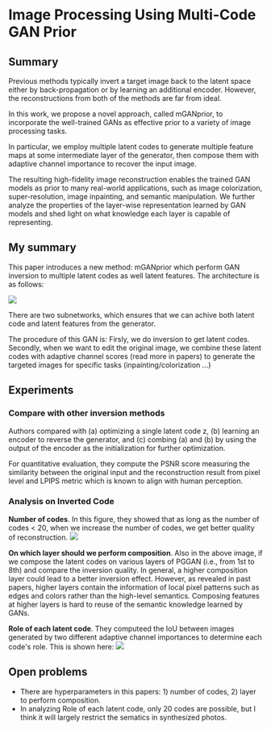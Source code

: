 # Image Processing Using Multi-Code GAN Prior

## Summary
Previous methods typically invert a target image back to the latent
space either by back-propagation or by learning an additional encoder. However, the reconstructions from both of
the methods are far from ideal.

In this work, we propose
a novel approach, called mGANprior, to incorporate the
well-trained GANs as effective prior to a variety of image
processing tasks.

In particular, we employ multiple latent
codes to generate multiple feature maps at some intermediate layer of the generator, then compose them with adaptive
channel importance to recover the input image.

The resulting high-fidelity image
reconstruction enables the trained GAN models as prior to
many real-world applications, such as image colorization,
super-resolution, image inpainting, and semantic manipulation. We further analyze the properties of the layer-wise
representation learned by GAN models and shed light on
what knowledge each layer is capable of representing.

## My summary

This paper introduces a new method: mGANprior which perform GAN inversion to multiple latent codes as well latent features.
The architecture is as follows:

![](https://github.com/luulinh90s/paper-review-generative-models/blob/master/mGANprior.JPG)

There are two subnetworks, which ensures that we can achive both latent code and latent features from the generator.

The procedure of this GAN is: Firsly, we do inversion to get latent codes. Secondly, when we want to edit the original image, 
we combine these latent codes with adaptive channel scores (read more in papers) to generate the targeted images for specific tasks (inpainting/colorization ...)

## Experiments
### Compare with other inversion methods
Authors compared with (a) optimizing a single latent code z, (b)
learning an encoder to reverse the generator, and (c)
combing (a) and (b) by using the output of the encoder as
the initialization for further optimization.

For quantitative evaluation, they compute the PSNR score measuring the
similarity between the original input and the reconstruction
result from pixel level and LPIPS metric
which is known to align with human perception.

### Analysis on Inverted Code 

**Number of codes**. In this figure, they showed that as long as the number of codes < 20, when we increase the number of codes, we get better quality of reconstruction.
![](https://github.com/luulinh90s/paper-review-generative-models/blob/master/mGANprior2.JPG)

**On which layer should we perform composition**.
Also in the above image, if we compose the latent codes
on various layers of PGGAN (i.e., from 1st to 8th) and
compare the inversion quality. In general,
a higher composition layer could lead to a better inversion
effect. However, as revealed in past papers, higher layers contain the
information of local pixel patterns such as edges and colors
rather than the high-level semantics. Composing features
at higher layers is hard to reuse of the semantic knowledge
learned by GANs.

**Role of each latent code**. They computeed the IoU between images generated by two different adaptive channel importances to determine each code's role.
This is shown here:
![](https://github.com/luulinh90s/paper-review-generative-models/blob/master/mGANprior3.JPG)

## Open problems

- There are hyperparameters in this papers: 1) number of codes, 2) layer to perform composition.
- In analyzing Role of each latent code, only 20 codes are possible, but I think it will largely restrict the sematics in synthesized photos.

